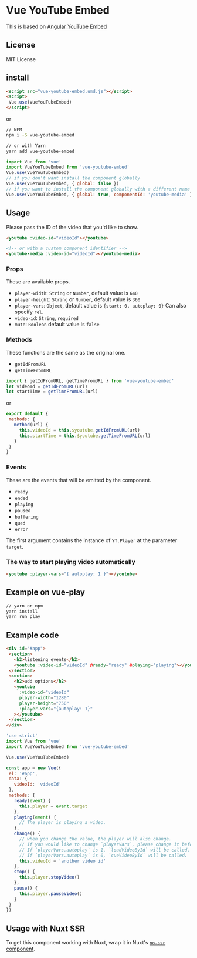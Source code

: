 # Vue YouTube Embed

This is based on [Angular YouTube Embed](http://brandly.github.io/angular-youtube-embed/)

## License

MIT License

## install

```html
<script src="vue-youtube-embed.umd.js"></script>
<script>
 Vue.use(VueYouTubeEmbed)
</script>
```

or

```bash
// NPM
npm i -S vue-youtube-embed

// or with Yarn
yarn add vue-youtube-embed
```

```js
import Vue from 'vue'
import VueYouTubeEmbed from 'vue-youtube-embed'
Vue.use(VueYouTubeEmbed)
// if you don't want install the component globally
Vue.use(VueYouTubeEmbed, { global: false })
// if you want to install the component globally with a different name
Vue.use(VueYouTubeEmbed, { global: true, componentId: 'youtube-media' })
```

## Usage

Please pass the ID of the video that you'd like to show.

```html
<youtube :video-id="videoId"></youtube>

<!-- or with a custom component identifier -->
<youtube-media :video-id="videoId"></youtube-media>
```

### Props

These are available props.

- `player-width`: `String` or `Number`, default value is `640`
- `player-height`: `String` or `Number`, default value is `360`
- `player-vars`: `Object`, default value is `{start: 0, autoplay: 0}` Can also specify `rel`.
- `video-id`: `String`, `required`
- `mute`: `Boolean` default value is `false`

### Methods

These functions are the same as the original one.

- `getIdFromURL`
- `getTimeFromURL`

```js
import { getIdFromURL, getTimeFromURL } from 'vue-youtube-embed'
let videoId = getIdFromURL(url)
let startTime = getTimeFromURL(url)
```

or

```js
export default {
 methods: {
   method(url) {
     this.videoId = this.$youtube.getIdFromURL(url)
     this.startTime = this.$youtube.getTimeFromURL(url)
   }
 }
}
```

### Events

These are the events that will be emitted by the component.

- `ready`
- `ended`
- `playing`
- `paused`
- `buffering`
- `qued`
- `error`

The first argument contains the instance of `YT.Player` at the parameter `target`.

### The way to start playing video automatically

```html
<youtube :player-vars="{ autoplay: 1 }"></youtube>
```

## Example on vue-play

```bash
// yarn or npm
yarn install
yarn run play
```

## Example code

```html
<div id="#app">
 <section>
   <h2>listening events</h2>
   <youtube :video-id="videoId" @ready="ready" @playing="playing"></youtube>
 </section>
 <section>
   <h2>add options</h2>
   <youtube
     :video-id="videoId"
     player-width="1280"
     player-height="750"
     :player-vars="{autoplay: 1}"
   ></youtube>
 </section>
</div>
```

```js
'use strict'
import Vue from 'vue'
import VueYouTubeEmbed from 'vue-youtube-embed'

Vue.use(VueYouTubeEmbed)

const app = new Vue({
 el: '#app',
 data: {
   videoId: 'videoId'
 },
 methods: {
   ready(event) {
     this.player = event.target
   },
   playing(event) {
     // The player is playing a video.
   },
   change() {
     // when you change the value, the player will also change.
     // If you would like to change `playerVars`, please change it before you change `videoId`.
     // If `playerVars.autoplay` is 1, `loadVideoById` will be called.
     // If `playerVars.autoplay` is 0, `cueVideoById` will be called.
     this.videoId = 'another video id'
   },
   stop() {
     this.player.stopVideo()
   },
   pause() {
     this.player.pauseVideo()
   }
 }
})
```

## Usage with Nuxt SSR

To get this component working with Nuxt, wrap it in Nuxt's [`no-ssr` component](https://nuxtjs.org/api/components-no-ssr/).

